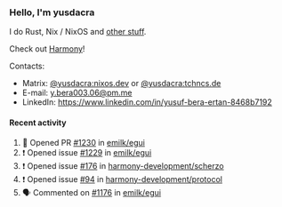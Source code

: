 ### Hello, I'm yusdacra

I do Rust, Nix / NixOS and [other stuff](https://yusdacra.gitlab.io/about).

Check out [Harmony](https://github.com/harmony-development)!

Contacts:
- Matrix: [@yusdacra:nixos.dev](https://matrix.to/#/@yusdacra:nixos.dev) or [@yusdacra:tchncs.de](https://matrix.to/#/@yusdacra:tchncs.de)
- E-mail: y.bera003.06@pm.me
- LinkedIn: https://www.linkedin.com/in/yusuf-bera-ertan-8468b7192

#### Recent activity

<!--START_SECTION:activity-->
1. 💪 Opened PR [#1230](https://github.com/emilk/egui/pull/1230) in [emilk/egui](https://github.com/emilk/egui)
2. ❗️ Opened issue [#1229](https://github.com/emilk/egui/issues/1229) in [emilk/egui](https://github.com/emilk/egui)
3. ❗️ Opened issue [#176](https://github.com/harmony-development/scherzo/issues/176) in [harmony-development/scherzo](https://github.com/harmony-development/scherzo)
4. ❗️ Opened issue [#94](https://github.com/harmony-development/protocol/issues/94) in [harmony-development/protocol](https://github.com/harmony-development/protocol)
5. 🗣 Commented on [#1176](https://github.com/emilk/egui/issues/1176) in [emilk/egui](https://github.com/emilk/egui)
<!--END_SECTION:activity-->
